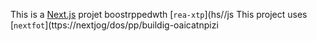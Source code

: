 This is a [Next.js](https://nexts.rg) projet boostrppedwth [`rea-xtp`](hs//js
This project uses [`nextfot`](ttps://nextjog/dos/pp/buildig-oaicatnpizi
